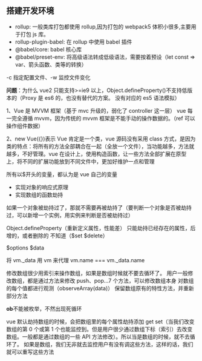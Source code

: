 ## 搭建开发环境

- rollup: 一般类库打包都使用 rollup,因为打包的 webpack5 体积小很多,主要用于打包 js 库。
- rollup-plugin-babel: 在 rollup 中使用 babel 插件
- @babel/core: babel 核心库
- @babel/preset-env: 将高级语法转成低级语法，需要按着预设（let const => var、箭头函数、类等的转换）

-c 指定配置文件、-w 监控文件变化

**问题**：为什么 vue2 只能支持>=ie9 以上，Object.defineProperty()不支持低版本的（Proxy 是 es6 的，也没有替代的方案。 没有对应的 es5 语法模拟）

1、Vue 是 MVVM 框架（基于 mvc 升级的，弱化了 controller 这一层） vue 每一完全遵循 mvvm，因为传统的 mvvm 框架是不能手动的操作数据的。（ref 可以操作组件数据）

2、new Vue({})表示 Vue 肯定是一个类，vue 源码没有采用 class 方式，是因为类的特点：将所有的方法全部耦合在一起（全放一个文件），当功能越多，方法就越多，不好管理。vue 在设计上，使用构造函数，让一些方法全部扩展在原型上，将不同的扩展功能放到不同文件中，更加好维护一点和管理

所有以$开头的变量，都认为是 vue 自己的变量

- 实现对象的响应式原理
- 实现数组的函数劫持

如果一个对象被劫持过了，那就不需要再被劫持了（要判断一个对象是否被劫持过，可以新增一个实例，用实例来判断是否被劫持过）

Object.defineProperty（重新定义属性，性能差） 只能劫持已经存在的属性，后增的，或者删除的 不知道（$set $delete）

$options $data

将 vm.\_data 用 vm 来代理 vm.name === vm.\_data.name

<!-- 整个核心：就是循环对象，每个属性用defineReactive重新定义，如果值还是对象的话，需要递归劫持。被劫持完后，为了用户能方便获取属性，把用户传的data选项放到了vm实例上的_data，但是取值还是有点麻烦，proxy代理方法，当取值时就去_data上取值 -->

修改数组很少用索引来操作数组，如果是数组时候就不要去循环了。
用户一般修改数组，都是通过方法来修改 push、pop...7 个方法，可以修改数组本身
对数组的每个值都进行观测（observeArray(data)）
保留数组原有的特性方法，并重新部分方法

**ob**不能被枚举，不然出现死循环

vue 默认劫持数组的时候，会把数组里的每个属性劫持添加 get set（当我们改变数组的第 0 个或第 1 个也能监控到。但是用户很少通过数组下标（索引）去改变数组。一般都是通过数组的一些 API 方法修改）。所以当是数组的时候，就不去循环了。
如果是数组，我们无非就去监控用户有没有调这些方法，这样的话，我们就可以重写这些方法
